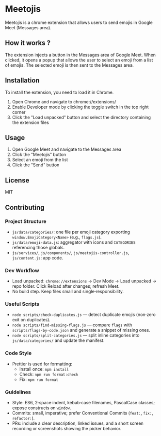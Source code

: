 # Meetojis

Meetojis is a chrome extension that allows users to send emojis in Google Meet (Messages area).

## How it works ?

The extension injects a button in the Messages area of Google Meet. When clicked, it opens a popup that allows the user to select an emoji from a list of emojis. The selected emoji is then sent to the Messages area.

## Installation

To install the extension, you need to load it in Chrome.

1. Open Chrome and navigate to chrome://extensions/
2. Enable Developer mode by clicking the toggle switch in the top right corner
3. Click the "Load unpacked" button and select the directory containing the extension files

## Usage

1. Open Google Meet and navigate to the Messages area
2. Click the "Meetojis" button
3. Select an emoji from the list
4. Click the "Send" button

## License

MIT

## Contributing

### Project Structure

- `js/data/categories/`: one file per emoji category exporting `window.EmojiCategory<Name>` (e.g., `flags.js`).
- `js/data/emoji-data.js`: aggregator with icons and `CATEGORIES` referencing those globals.
- `js/services/`, `js/components/`, `js/meetojis-controller.js`, `js/content.js`: app code.

### Dev Workflow

- Load unpacked: `chrome://extensions` → Dev Mode → Load unpacked → repo folder. Click Reload after changes; refresh Meet.
- No build step. Keep files small and single‑responsibility.

### Useful Scripts

- `node scripts/check-duplicates.js` — detect duplicate emojis (non‑zero exit on duplicates).
- `node scripts/find-missing-flags.js` — compare `flags` with `scripts/flags-by-code.json` and generate a snippet of missing ones.
- `node scripts/split-categories.js` — split inline categories into `js/data/categories/` and update the manifest.

### Code Style

- Prettier is used for formatting:
  - Install once: `npm install`
  - Check: `npm run format:check`
  - Fix: `npm run format`

### Guidelines

- Style: ES6, 2‑space indent, kebab‑case filenames, PascalCase classes; expose constructs on `window`.
- Commits: small, imperative; prefer Conventional Commits (`feat:`, `fix:`, `refactor:`).
- PRs: include a clear description, linked issues, and a short screen recording or screenshots showing the picker behavior.
